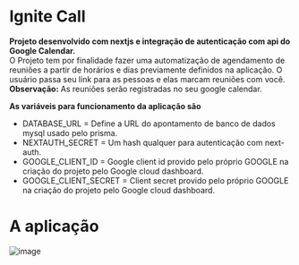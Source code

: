 # Ignite Call

**Projeto desenvolvido com nextjs e integração de autenticação com api do Google Calendar.** <br/>
O Projeto tem por finalidade fazer uma automatização de agendamento de reuniões a partir de horários e dias previamente definidos na aplicação. O usuário passa seu link para as pessoas e elas marcam reuniões com você.<br/>
**Observação:** As reuniões serão registradas no seu google calendar.

**As variáveis para funcionamento da aplicação são**
- DATABASE_URL = Define a URL do apontamento de banco de dados mysql usado pelo prisma.
- NEXTAUTH_SECRET = Um hash qualquer para autenticação com next-auth.
- GOOGLE_CLIENT_ID = Google client id provido pelo próprio GOOGLE na criação do projeto pelo Google cloud dashboard.
- GOOGLE_CLIENT_SECRET = Client secret provido pelo próprio GOOGLE na criação do projeto pelo Google cloud dashboard.

# A aplicação
![image](https://github.com/AlyssonVitor500/ignite-call/assets/42443254/f117610d-7698-4a9d-8cbc-03ebc782e5ad)
